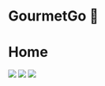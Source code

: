 #  GourmetGo 🍟

# Home
<image src="/Screenshots/Home1.png">
<image src="/Screenshots/Home2.png">
<image src="/Screenshots/Footer.png">
